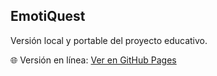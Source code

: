 ## EmotiQuest
Versión local y portable del proyecto educativo.

🌐 Versión en línea: [Ver en GitHub Pages](https://emotiquest.github.io/fantastic-sniffle/)
